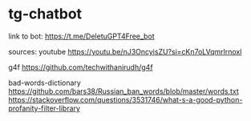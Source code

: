 # tg-chatbot
link to bot: https://t.me/DeletuGPT4Free_bot

sources:
  youtube
  https://youtu.be/nJ3OncyisZU?si=cKn7oLVqmrlrnoxl
  
  g4f
  https://github.com/techwithanirudh/g4f
  
  bad-words-dictionary
    https://github.com/bars38/Russian_ban_words/blob/master/words.txt
    https://stackoverflow.com/questions/3531746/what-s-a-good-python-profanity-filter-library
